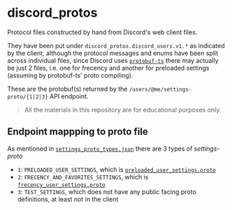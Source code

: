 # discord_protos

Protocol files constructed by hand from Discord's web client files.

They have been put under `discord_protos.discord_users.v1.*` as indicated
by the client, although the protocol messages and enums have been split
across individual files, since Discord uses [`protobuf-ts`](https://github.com/timostamm/protobuf-ts)
there may actually be just 2 files, i.e. one for frecency and another for
preloaded settings (assuming by protobuf-ts' proto compiling).

These are the protobuf(s) returned by the `/users/@me/settings-proto/{1|2|3}`
API endpoint.

> All the materials in this repository are for educational purposes only.

## Endpoint mappping to proto file

As mentioned in [`settings_proto_types.json`](./settings_proto_types.json)
there are 3 types of *settings-proto*

- `1`: `PRELOADED_USER_SETTINGS`, which is [`preloaded_user_settings.proto`](./discord_protos/discord_users/v1/preloaded_user_settings.proto)
- `2`: `FRECENCY_AND_FAVORITES_SETTINGS`, which is [`frecency_user_settings.proto`](./discord_protos/discord_users/v1/frecency_user_settings.proto)
- `3`: `TEST_SETTINGS`, which does not have any public facing proto definitions,
  at least not in the client
